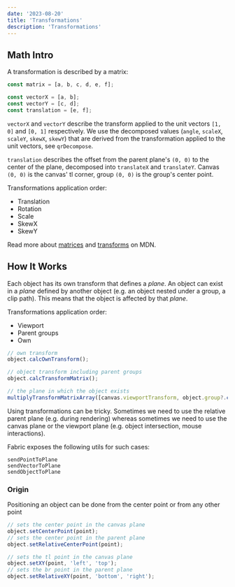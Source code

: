 ```yaml
---
date: '2023-08-20'
title: 'Transformations'
description: 'Transformations'
---
```


## Math Intro

A transformation is described by a matrix:

```ts
const matrix = [a, b, c, d, e, f];

const vectorX = [a, b];
const vectorY = [c, d];
const translation = [e, f];
```

`vectorX` and `vectorY` describe the transform applied to the unit vectors `[1, 0]` and `[0, 1]` respectively.
We use the decomposed values (`angle`, `scaleX`, `scaleY`, `skewX`, `skewY`) that are derived from the transformation applied to the unit vectors, see `qrDecompose`.

`translation` describes the offset from the parent plane's `(0, 0)` to the center of the plane, decomposed into `translateX` and `translateY`. Canvas `(0, 0)` is the canvas' tl corner, group `(0, 0)` is the group's center point.

Transformations application order:

- Translation
- Rotation
- Scale
- SkewX
- SkewY

Read more about [matrices] and [transforms] on MDN.

## How It Works

Each object has its own transform that defines a _plane_.
An object can exist in a _plane_ defined by another object (e.g. an object nested under a group, a clip path). This means that the object is affected by that _plane_.

Transformations application order:

- Viewport
- Parent groups
- Own

```ts
// own transform
object.calcOwnTransform();

// object transform including parent groups
object.calcTransformMatrix();

// the plane in which the object exists
multiplyTransformMatrixArray([canvas.viewportTransform, object.group?.calcTransformMatrix()]);
```

Using transformations can be tricky. Sometimes we need to use the relative parent plane (e.g. during rendering) whereas sometimes we need to use the canvas plane or the viewport plane (e.g. object intersection, mouse interactions).

Fabric exposes the following utils for such cases:

```
sendPointToPlane
sendVectorToPlane
sendObjectToPlane
```

### Origin

Positioning an object can be done from the center point or from any other point

```ts
// sets the center point in the canvas plane
object.setCenterPoint(point);
// sets the center point in the parent plane
object.setRelativeCenterPoint(point);

// sets the tl point in the canvas plane
object.setXY(point, 'left', 'top');
// sets the br point in the parent plane
object.setRelativeXY(point, 'bottom', 'right');
```

[transforms]: https://developer.mozilla.org/en-US/docs/Web/API/Canvas_API/Tutorial/Transformations#transforms
[matrices]: https://developer.mozilla.org/en-US/docs/Web/API/WebGL_API/Matrix_math_for_the_web
